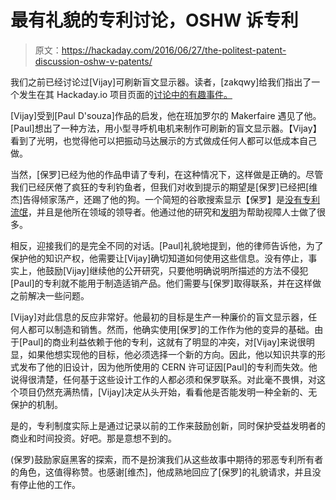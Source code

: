 # 最有礼貌的专利讨论，OSHW 诉专利

> 原文：<https://hackaday.com/2016/06/27/the-politest-patent-discussion-oshw-v-patents/>

我们之前已经讨论过[Vijay]可刷新盲文显示器。读者，[zakqwy]给我们指出了一个发生在其 Hackaday.io 项目页面的[讨论中的有趣事件。](https://hackaday.io/project/10849-refreshable-braille-display#j-discussions-title)

[Vijay]受到[Paul D'souza]作品的启发，他在班加罗尔的 Makerfaire 遇见了他。[Paul]想出了一种方法，用小型寻呼机电机来制作可刷新的盲文显示器。【Vijay】看到了光明，也觉得他可以把振动马达展示的方式做成任何人都可以低成本自己做。

当然，[保罗]已经为他的作品申请了专利，在这种情况下，这样做是正确的。尽管我们已经厌倦了疯狂的专利钓鱼者，但我们对收到提示的期望是[保罗]已经把[维杰]告得倾家荡产，还踢了他的狗。一个简短的谷歌搜索显示【保罗】是[没有专利流氓](http://www.livemint.com/Leisure/HIcYsC9GkJtS8OveYxO4pN/Note-of-confidence.html)，并且是他所在领域的领导者。他通过他的研究和[发明](http://articles.economictimes.indiatimes.com/2015-06-24/news/63783028_1_braille-device-patents)为帮助视障人士做了很多。

相反，迎接我们的是完全不同的对话。[Paul]礼貌地提到，他的律师告诉他，为了保护他的知识产权，他需要让[Vijay]确切知道如何使用这些信息。没有停止，事实上，他鼓励[Vijay]继续他的公开研究，只要他明确说明所描述的方法不侵犯[Paul]的专利就不能用于制造适销产品。他们需要与[保罗]取得联系，并在这样做之前解决一些问题。

[Vijay]对此信息的反应非常好。他最初的目标是生产一种廉价的盲文显示器，任何人都可以制造和销售。然而，他确实使用[保罗]的工作作为他的变异的基础。由于[Paul]的商业利益依赖于他的专利，这就有了明显的冲突，对[Vijay]来说很明显，如果他想实现他的目标，他必须选择一个新的方向。因此，他以知识共享的形式发布了他的旧设计，因为他所使用的 CERN 许可证因[Paul]的专利而失效。他说得很清楚，任何基于这些设计工作的人都必须和保罗联系。对此毫不畏惧，对这个项目仍然充满热情，[Vijay]决定从头开始，看看他是否能发明一种全新的、无保护的机制。

是的，专利制度实际上是通过记录以前的工作来鼓励创新，同时保护受益发明者的商业和时间投资。好吧。那是意想不到的。

(保罗)鼓励家庭黑客的探索，而不是扮演我们从这些故事中期待的邪恶专利所有者的角色，这值得称赞。也感谢[维杰]，他成熟地回应了[保罗]的礼貌请求，并且没有停止他的工作。